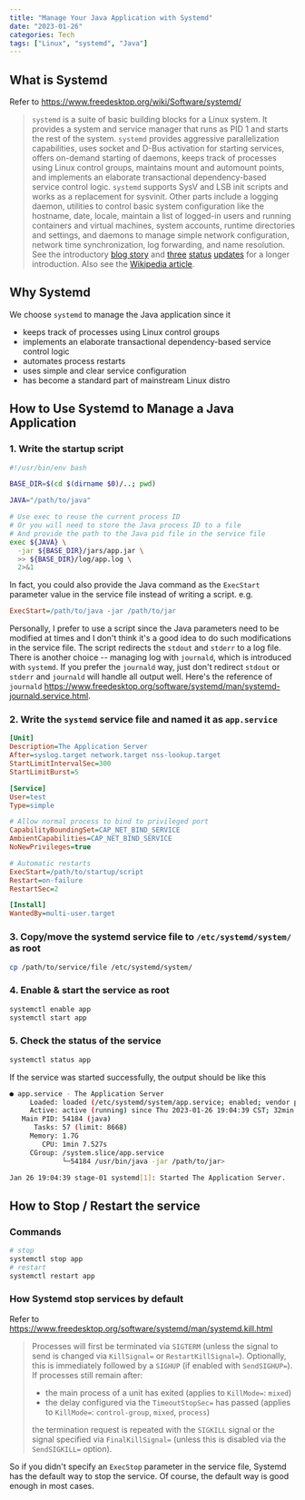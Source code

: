 ```yaml
---
title: "Manage Your Java Application with Systemd"
date: "2023-01-26"
categories: Tech
tags: ["Linux", "systemd", "Java"]
---
```


## What is Systemd

Refer to https://www.freedesktop.org/wiki/Software/systemd/

> `systemd` is a suite of basic building blocks for a Linux  system. It provides a system and service manager that runs as PID 1 and  starts the rest of the system. `systemd` provides aggressive  parallelization capabilities, uses socket and D-Bus activation for  starting services, offers on-demand starting of daemons, keeps track of  processes using Linux control groups, maintains mount and automount  points, and implements an elaborate transactional dependency-based  service control logic. `systemd` supports SysV and LSB init  scripts and works as a replacement for sysvinit. Other parts include a  logging daemon, utilities to control basic system configuration like the hostname, date, locale, maintain a list of logged-in users and running  containers and virtual machines, system accounts, runtime directories  and settings, and daemons to manage simple network configuration,  network time synchronization, log forwarding, and name resolution. See  the introductory [blog story](http://0pointer.de/blog/projects/systemd.html) and [three](http://0pointer.de/blog/projects/systemd-update.html) [status](http://0pointer.de/blog/projects/systemd-update-2.html) [updates](http://0pointer.de/blog/projects/systemd-update-3.html) for a longer introduction. Also see the [Wikipedia article](http://en.wikipedia.org/wiki/Systemd).

## Why Systemd

We choose `systemd` to manage the Java application since it

- keeps track of processes using Linux control groups
- implements an elaborate transactional dependency-based service control logic
- automates process restarts
- uses simple and clear service configuration
- has become a standard part of mainstream Linux distro

## How to Use Systemd to Manage a Java Application

### 1. Write the startup script

```bash
#!/usr/bin/env bash

BASE_DIR=$(cd $(dirname $0)/..; pwd)

JAVA="/path/to/java"

# Use exec to reuse the current process ID
# Or you will need to store the Java process ID to a file
# And provide the path to the Java pid file in the service file
exec ${JAVA} \
  -jar ${BASE_DIR}/jars/app.jar \
  >> ${BASE_DIR}/log/app.log \
  2>&1
```

In fact, you could also provide the Java command as the `ExecStart` parameter value in the service file instead of writing a script. e.g.

```ini
ExecStart=/path/to/java -jar /path/to/jar
```

Personally, I prefer to use a script since the Java parameters need to be modified at times and I don't think it's a good idea to do such modifications in the service file.
The script redirects the `stdout` and `stderr` to a log file. There is another choice -- managing log with `journald`, which is introduced with `systemd`. If you prefer the `journald` way, just don't redirect `stdout` or `stderr` and `journald` will handle all output well. Here's the reference of `journald` https://www.freedesktop.org/software/systemd/man/systemd-journald.service.html.

### 2. Write the `systemd` service file and named it as `app.service`

```ini
[Unit]
Description=The Application Server
After=syslog.target network.target nss-lookup.target
StartLimitIntervalSec=300
StartLimitBurst=5

[Service]
User=test
Type=simple

# Allow normal process to bind to privileged port
CapabilityBoundingSet=CAP_NET_BIND_SERVICE
AmbientCapabilities=CAP_NET_BIND_SERVICE
NoNewPrivileges=true

# Automatic restarts
ExecStart=/path/to/startup/script
Restart=on-failure
RestartSec=2

[Install]
WantedBy=multi-user.target
```

### 3. Copy/move the systemd service file to `/etc/systemd/system/` as root

```bash
cp /path/to/service/file /etc/systemd/system/
```

### 4. Enable & start the service as root

```bash
systemctl enable app
systemctl start app
```

### 5. Check the status of the service

```bash
systemctl status app
```

If the service was started successfully, the output should be like this
```bash
● app.service - The Application Server
     Loaded: loaded (/etc/systemd/system/app.service; enabled; vendor preset: enabled)
     Active: active (running) since Thu 2023-01-26 19:04:39 CST; 32min ago
   Main PID: 54184 (java)
      Tasks: 57 (limit: 8668)
     Memory: 1.7G
        CPU: 1min 7.527s
     CGroup: /system.slice/app.service
             └─54184 /usr/bin/java -jar /path/to/jar>

Jan 26 19:04:39 stage-01 systemd[1]: Started The Application Server.
```

## How to Stop / Restart the service

### Commands

```bash
# stop
systemctl stop app
# restart
systemctl restart app
```

### How Systemd stop services by default

Refer to https://www.freedesktop.org/software/systemd/man/systemd.kill.html

> Processes will first be terminated via `SIGTERM` (unless the signal to send is changed via `KillSignal=` or `RestartKillSignal=`). Optionally, this is immediately followed by a `SIGHUP` (if enabled with `SendSIGHUP=`). If processes still remain after:
>
> - the main process of a unit has exited (applies to `KillMode=`: `mixed`)
> - the delay configured via the `TimeoutStopSec=` has passed (applies to `KillMode=`: `control-group`, `mixed`,              `process`)
>
> the termination request is repeated with the `SIGKILL` signal or the signal specified via `FinalKillSignal=` (unless this is disabled via the `SendSIGKILL=` option). 

So if you didn't specify an `ExecStop` parameter in the service file, Systemd has the default way to stop the service. Of course, the default way is good enough in most cases.